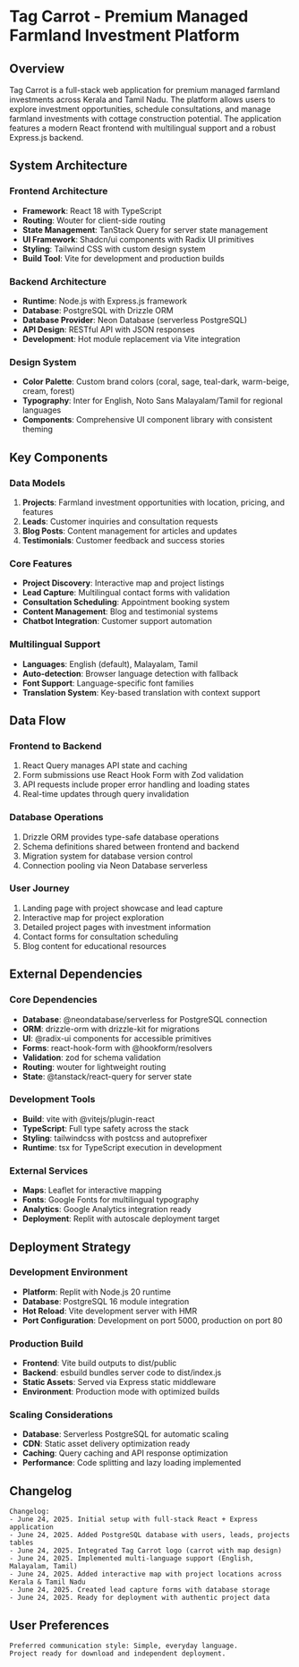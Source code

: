 # Tag Carrot - Premium Managed Farmland Investment Platform

## Overview

Tag Carrot is a full-stack web application for premium managed farmland investments across Kerala and Tamil Nadu. The platform allows users to explore investment opportunities, schedule consultations, and manage farmland investments with cottage construction potential. The application features a modern React frontend with multilingual support and a robust Express.js backend.

## System Architecture

### Frontend Architecture
- **Framework**: React 18 with TypeScript
- **Routing**: Wouter for client-side routing
- **State Management**: TanStack Query for server state management
- **UI Framework**: Shadcn/ui components with Radix UI primitives
- **Styling**: Tailwind CSS with custom design system
- **Build Tool**: Vite for development and production builds

### Backend Architecture
- **Runtime**: Node.js with Express.js framework
- **Database**: PostgreSQL with Drizzle ORM
- **Database Provider**: Neon Database (serverless PostgreSQL)
- **API Design**: RESTful API with JSON responses
- **Development**: Hot module replacement via Vite integration

### Design System
- **Color Palette**: Custom brand colors (coral, sage, teal-dark, warm-beige, cream, forest)
- **Typography**: Inter for English, Noto Sans Malayalam/Tamil for regional languages
- **Components**: Comprehensive UI component library with consistent theming

## Key Components

### Data Models
1. **Projects**: Farmland investment opportunities with location, pricing, and features
2. **Leads**: Customer inquiries and consultation requests
3. **Blog Posts**: Content management for articles and updates
4. **Testimonials**: Customer feedback and success stories

### Core Features
- **Project Discovery**: Interactive map and project listings
- **Lead Capture**: Multilingual contact forms with validation
- **Consultation Scheduling**: Appointment booking system
- **Content Management**: Blog and testimonial systems
- **Chatbot Integration**: Customer support automation

### Multilingual Support
- **Languages**: English (default), Malayalam, Tamil
- **Auto-detection**: Browser language detection with fallback
- **Font Support**: Language-specific font families
- **Translation System**: Key-based translation with context support

## Data Flow

### Frontend to Backend
1. React Query manages API state and caching
2. Form submissions use React Hook Form with Zod validation
3. API requests include proper error handling and loading states
4. Real-time updates through query invalidation

### Database Operations
1. Drizzle ORM provides type-safe database operations
2. Schema definitions shared between frontend and backend
3. Migration system for database version control
4. Connection pooling via Neon Database serverless

### User Journey
1. Landing page with project showcase and lead capture
2. Interactive map for project exploration
3. Detailed project pages with investment information
4. Contact forms for consultation scheduling
5. Blog content for educational resources

## External Dependencies

### Core Dependencies
- **Database**: @neondatabase/serverless for PostgreSQL connection
- **ORM**: drizzle-orm with drizzle-kit for migrations
- **UI**: @radix-ui components for accessible primitives
- **Forms**: react-hook-form with @hookform/resolvers
- **Validation**: zod for schema validation
- **Routing**: wouter for lightweight routing
- **State**: @tanstack/react-query for server state

### Development Tools
- **Build**: vite with @vitejs/plugin-react
- **TypeScript**: Full type safety across the stack
- **Styling**: tailwindcss with postcss and autoprefixer
- **Runtime**: tsx for TypeScript execution in development

### External Services
- **Maps**: Leaflet for interactive mapping
- **Fonts**: Google Fonts for multilingual typography
- **Analytics**: Google Analytics integration ready
- **Deployment**: Replit with autoscale deployment target

## Deployment Strategy

### Development Environment
- **Platform**: Replit with Node.js 20 runtime
- **Database**: PostgreSQL 16 module integration
- **Hot Reload**: Vite development server with HMR
- **Port Configuration**: Development on port 5000, production on port 80

### Production Build
- **Frontend**: Vite build outputs to dist/public
- **Backend**: esbuild bundles server code to dist/index.js
- **Static Assets**: Served via Express static middleware
- **Environment**: Production mode with optimized builds

### Scaling Considerations
- **Database**: Serverless PostgreSQL for automatic scaling
- **CDN**: Static asset delivery optimization ready
- **Caching**: Query caching and API response optimization
- **Performance**: Code splitting and lazy loading implemented

## Changelog

```
Changelog:
- June 24, 2025. Initial setup with full-stack React + Express application
- June 24, 2025. Added PostgreSQL database with users, leads, projects tables
- June 24, 2025. Integrated Tag Carrot logo (carrot with map design)
- June 24, 2025. Implemented multi-language support (English, Malayalam, Tamil)
- June 24, 2025. Added interactive map with project locations across Kerala & Tamil Nadu
- June 24, 2025. Created lead capture forms with database storage
- June 24, 2025. Ready for deployment with authentic project data
```

## User Preferences

```
Preferred communication style: Simple, everyday language.
Project ready for download and independent deployment.
```